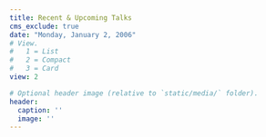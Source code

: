 ```yaml
---
title: Recent & Upcoming Talks
cms_exclude: true
date: "Monday, January 2, 2006"
# View.
#   1 = List
#   2 = Compact
#   3 = Card
view: 2

# Optional header image (relative to `static/media/` folder).
header:
  caption: ''
  image: ''
---
```

